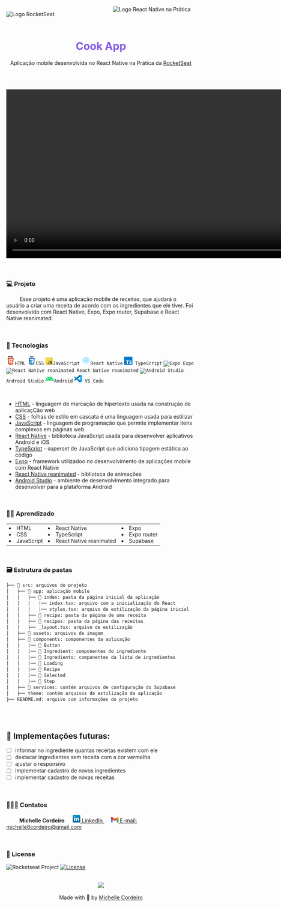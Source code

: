 <!-- Banner session -->
<p>
  <img src="https://i.postimg.cc/HnHjH416/rocketseat-logo.png" alt="Logo RocketSeat" width="200" align="left" style="padding-top:13px">
  <img src="https://i.postimg.cc/QtmnB19s/logo.png" alt="Logo React Native na Prática" width="220" align="right">
</p>
<br><br><br>

<!-- About session -->
<h1 align="center" style="color:#8257e6">Cook App</h1>

<div align="center">
  Aplicação mobile desenvolvida no React Native na Prática da <a href="https://www.rocketseat.com.br/" target="_blank">RocketSeat</a>

  <br><br>

  <!-- <img src="https://i.postimg.cc/h4NzNjtP/cook-app.png" alt="Cookk App" width="900"> -->
  <video controls src="https://github.com/MichelleCordeiro/react-native-01-cook/assets/42891377/13fa611e-acd8-41f2-8ada-ed16ed0f9285" title="App Notes" width="900"></video>
  
</div>

<br>

<!-- Infos session -->
<h3> 💻 Projeto </h3>

&emsp; &emsp; Esse projeto é uma aplicação mobile de receitas, que ajudará o usuário a criar uma receita de acordo com os ingredientes que ele tiver. Foi desenvolvido com React Native, Expo, Expo router, Supabase e React Native reanimated.

<!-- &emsp; &emsp; 🚧 Em desenvolvimento: apenas a tela Upload foi desenvolvida parcialmente, implementados a criação de nova tag, o search/filter e a paginação. -->

<!-- &emsp; &emsp; 🌐 Aplicação está disponível <a href="https://react-pratica-01-nivo.vercel.app/" target="_blank">aqui</a> -->

<br>

<!-- Tools session -->
<h3> 🚀 Tecnologias </h3>
<p align="left">
  <code><img height="23" src="https://raw.githubusercontent.com/github/explore/80688e429a7d4ef2fca1e82350fe8e3517d3494d/topics/html/html.png" alt="HTML">HTML</code>
  <code><img height="23" src="https://raw.githubusercontent.com/github/explore/80688e429a7d4ef2fca1e82350fe8e3517d3494d/topics/css/css.png" alt="CSS">CSS</code>
  <code><img height="20" src="https://raw.githubusercontent.com/github/explore/80688e429a7d4ef2fca1e82350fe8e3517d3494d/topics/javascript/javascript.png" alt="JavaScript">JavaScript</code>
  <code><img height="25" src="https://raw.githubusercontent.com/github/explore/80688e429a7d4ef2fca1e82350fe8e3517d3494d/topics/react-native/react-native.png" alt="React Native">React Native</code>
  <code><img height="22" src="https://raw.githubusercontent.com/github/explore/80688e429a7d4ef2fca1e82350fe8e3517d3494d/topics/typescript/typescript.png" alt="TypeScript"> TypeScript</code>
  <code><img height="23" src="https://i.postimg.cc/TYBx6CQn/logo-expo.png" alt="Expo"> Expo</code>
  <code><img height="21" src="https://i.postimg.cc/k5bJYscq/logo-reanimated-gray.png" alt="React Native reanimated"> React Native reanimated</code>
  <code><img height="23" src="https://i.postimg.cc/V6vWMpby/Android-Studio-Icon-2021.png" alt="Android Studio"> Android Studio</code>
  <code><img height="23" src="https://raw.githubusercontent.com/github/explore/80688e429a7d4ef2fca1e82350fe8e3517d3494d/topics/android/android.png" alt="Android">Android</code>
  <code><img height="21" src="https://raw.githubusercontent.com/github/explore/80688e429a7d4ef2fca1e82350fe8e3517d3494d/topics/visual-studio-code/visual-studio-code.png" alt="VS Code"> VS Code</code>
</p>

<br>

- [HTML](https://developer.mozilla.org/pt-BR/docs/Learn/Getting_started_with_the_web/HTML_basics) - linguagem de marcação de hipertexto usada na construção de aplicaçÇão web
- [CSS](https://developer.mozilla.org/pt-BR/docs/Web/CSS) - folhas de estilo em cascata é uma linguagem usada para estilizar
- [JavaScript](https://developer.mozilla.org/pt-BR/docs/Learn/JavaScript/First_steps/What_is_JavaScript) - linguagem de programação que permite implementar itens complexos em páginas web
- [React Native](https://reactnative.dev/) -  biblioteca JavaScript usada para desenvolver aplicativos Android e iOS 
- [TypeScript](https://www.typescriptlang.org/) - superset de JavaScript que adiciona tipagem estática ao código
- [Expo](https://expo.dev/) - framework utilizadoo no desenvolvimento de aplicações mobile com React Native
- [React Native reanimated](https://docs.swmansion.com/react-native-reanimated) - biblioteca de animações
- [Android Studio](https://developer.android.com/develop) - ambiente de desenvolvimento integrado para desenvolver para a plataforma Android  


<br>

<!-- Learnning session -->
<h3> 👩‍💻 Aprendizado </h3>
<table>
  <tr>
    <td>
      <li>HTML</li>
      <li>CSS</li>
      <li>JavaScript</li>
    </td>
    <td>
      <li>React Native</li>
      <li>TypeScript</li>
      <li>React Native reanimated</li>
      <!-- <li>React Router DOM</li>-->
    </td>
    <td>
      <li>Expo</li>
      <li>Expo router</li>
      <li>Supabase</li>
      <!-- <li>Componetização</li>
      <li>Desestruturação</li>
      <li>Acessibilidade</li> -->
    </td>
  </tr>
</table>


<br>

<!-- Prints do projeto -->
<!-- <h3> 🎯 Layout </h3>

You can see the project online here.
<br> -->

<!-- Estructure session -->
<h3> 🗃️ Estrutura de pastas </h3>

```
├── 📁 src: arquivos do projeto
│   ├── 📁 app: aplicação mobile
│   |   ├── 📁 index: pasta da página inicial da aplicação
│   |   |   |── index.tsx: arquivo com a inicialização do React
│   |   |   |── styles.tsx: arquivo de estilização da página inicial
│   |   ├── 📁 recipe: pasta da página de uma receita
│   |   ├── 📁 recipes: pasta da página das receitas
│   |   ├── _layout.tsx: arquivo de estilização
│   ├── 📁 assets: arquivos de imagem
│   ├── 📁 components: componentes da aplicação
│   |   |── 📁 Button
│   |   |── 📁 Ingredient: componentes do ingrediente
│   |   |── 📁 Ingredients: componentes da lista de ingredientes
│   |   |── 📁 Loading
│   |   |── 📁 Recipe
│   |   |── 📁 Selected
│   |   |── 📁 Step
│   ├── 📁 services: contém arquivos de configuração do Supabase
│   ├── theme: contém arquivos de estilização da aplicação
├── README.md: arquivo com informações do projeto
```
<br>

<!-- Execution session -->
<!-- <h3> ⚡ Executando </h3>

&emsp; &emsp; Precisa ter o [Node.js](https://nodejs.org/en/) instalado na sua máquina para rodar essa aplicação.

&emsp; &emsp; Após clonar o repositório, acesse a pasta do projeto e execute os comandos: *npm install* e *npx run start* (aguarde demora um pouco).

```bash
  git clone https://github.com/MichelleCordeiro/react-pratica-01-nivo.git

  npm install

  cd cook

  npx expo start
```

<!-- &emsp; &emsp; Acesse http://localhost:8081 para visualizar a aplicação. -->

<br>

<!-- Future implementations session -->
<h2> 🔮 Implementações futuras: </h2>

- [ ] informar no ingrediente quantas receitas existem com ele
- [ ] destacar ingredientes sem receita com a cor vermelha
- [ ] ajustar o responsivo
- [ ] implementar cadastro de novos ingredientes
- [ ] implementar cadastro de novas receitas

<br>

<!-- Contacts session -->
<h3> 👩🏼‍💻 Contatos </h3>

<p>
  <strong>&emsp; &emsp; Michelle Cordeiro</strong> &emsp; 
  <a href="https://www.linkedin.com/in/michelle-cordeiro/"> 
    <img src="https://github.com/MichelleCordeiro/MichelleCordeiro/blob/main/logos/linkedin.png?raw=true" alt="logo linkedin" width="20" /> LinkedIn
  </a> &emsp;
  <a href="michelle8cordeiro@gmail.com">
    <img src="https://github.com/MichelleCordeiro/MichelleCordeiro/blob/main/logos/gmail.png?raw=true" alt="logo gmail" width="20"/>
    E-mail: michelle8cordeiro@gmail.com
  </a>
</p>

<br>

<!-- Licences session -->
<h3 align="left"> 📝 License </h3>

<p>
  <img src="https://img.shields.io/static/v1?label=Rocketseat&message=Education&color=8257e5&labelColor=202024" alt="Rocketseat Project" />
  <a href="LICENSE"><img  src="https://img.shields.io/static/v1?label=License&message=MIT&color=8257e5&labelColor=202024" alt="License"></a>
</p>
<br>
<!--END_SECTION:licenses-->

<!--START_SECTION:footer-->
<div align="center">
  <img src="https://raw.githubusercontent.com/catppuccin/catppuccin/main/assets/footers/gray0_ctp_on_line.svg?sanitize=true" height="70" />
  
  Made with 💜 by <a href="https://www.linkedin.com/in/michelle-cordeiro/">Michelle Cordeiro</a>
</div>
<!--END_SECTION:footer-->
